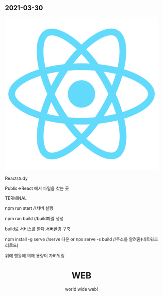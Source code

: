 ## 2021-03-30

<img src="/public/logo512.png" >

Reactstudy


Public->React 에서 파일을 찾는 곳

TERMINAL

npm run start //서버 실행

npm run build //build파일 생성

build로 서비스를 한다.서버환경 구축

npm install -g serve //serve 다운
or
npx serve -s build //주소를 알려줌(네트워크 리로드)

위에 행동에 의해 용량이 가벼워짐

<header>
            <h1>WEB</h1>
             world wide web!
 </header>





